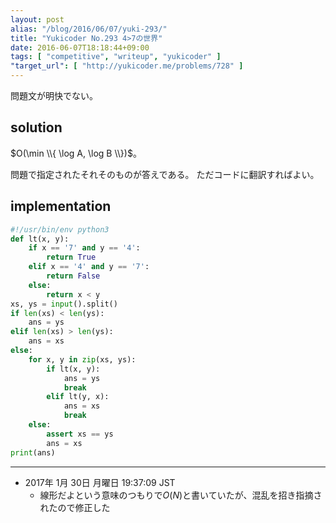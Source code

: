 ```yaml
---
layout: post
alias: "/blog/2016/06/07/yuki-293/"
title: "Yukicoder No.293 4>7の世界"
date: 2016-06-07T18:18:44+09:00
tags: [ "competitive", "writeup", "yukicoder" ]
"target_url": [ "http://yukicoder.me/problems/728" ]
---
```


問題文が明快でない。

## solution

$O(\min \\{ \log A, \log B \\})$。

問題で指定されたそれそのものが答えである。
ただコードに翻訳すればよい。

## implementation

``` python
#!/usr/bin/env python3
def lt(x, y):
    if x == '7' and y == '4':
        return True
    elif x == '4' and y == '7':
        return False
    else:
        return x < y
xs, ys = input().split()
if len(xs) < len(ys):
    ans = ys
elif len(xs) > len(ys):
    ans = xs
else:
    for x, y in zip(xs, ys):
        if lt(x, y):
            ans = ys
            break
        elif lt(y, x):
            ans = xs
            break
    else:
        assert xs == ys
        ans = xs
print(ans)
```

---

-   2017年  1月 30日 月曜日 19:37:09 JST
    -   線形だよという意味のつもりで$O(N)$と書いていたが、混乱を招き指摘されたので修正した
